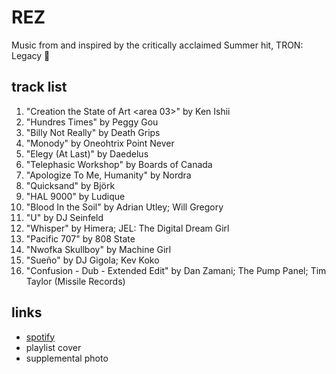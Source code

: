 # REZ

Music from and inspired by the critically acclaimed Summer hit, TRON: Legacy 🔀

## track list

1. "Creation the State of Art <Full Option><area 03>" by Ken Ishii
2. "Hundres Times" by Peggy Gou
3. "Billy Not Really" by Death Grips
4. "Monody" by Oneohtrix Point Never
5. "Elegy (At Last)" by Daedelus
6. "Telephasic Workshop" by Boards of Canada
7. "Apologize To Me, Humanity" by Nordra
8. "Quicksand" by Björk
9. "HAL 9000" by Ludique
10. "Blood In the Soil" by Adrian Utley; Will Gregory
11. "U" by DJ Seinfeld
12. "Whisper" by Himera; JEL: The Digital Dream Girl
13. "Pacific 707" by 808 State
14. "Nwofka Skullboy" by Machine Girl
15. "Sueño" by DJ Gigola; Kev Koko
16. "Confusion - Dub - Extended Edit" by Dan Zamani; The Pump Panel; Tim Taylor (Missile Records)

## links

- [spotify](https://open.spotify.com/playlist/1t0so1WQ5f2ugLsChyZg9e)
- playlist cover
- supplemental photo
